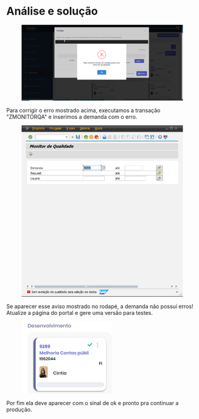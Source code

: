 # Análise e solução

<figure><img src="../.gitbook/assets/image (44).png" alt=""><figcaption></figcaption></figure>

Para corrigir o erro mostrado acima, executamos a transação "ZMONITORQA" e inserimos a demanda com o erro.

<figure><img src="../.gitbook/assets/image (46).png" alt=""><figcaption></figcaption></figure>

Se aparecer esse aviso mostrado no rodapé, a demanda não possui erros! Atualize a página do portal e gere uma versão para testes.&#x20;

<figure><img src="../.gitbook/assets/image (47).png" alt=""><figcaption></figcaption></figure>

Por fim ela deve aparecer com o sinal de ok e pronto pra continuar a produção.
